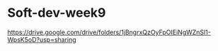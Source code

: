 # Soft-dev-week9
https://drive.google.com/drive/folders/1jBngrxQzOyFpOIEiNgWZnSl1-WpsK5oD?usp=sharing
